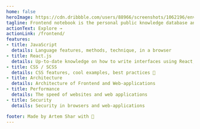 ```yaml
---
home: false
heroImage: https://cdn.dribbble.com/users/88966/screenshots/1062196/environment.png
tagline: Frontend notebook is the personal public knowledge database and blog about Frontend / Web Development, Internet technologies and related areas, such as design, API, IT-management, etc.
actionText: Explore →
actionLink: /frontend/
features:
- title: JavaScript
  details: Language features, methods, technique, in a browser
- title: React.js
  details: Up-to-date knowledge on how to write interfaces using React, examples
- title: CSS / SCSS
  details: CSS features, cool examples, best practices 🎨
- title: Architecture
  details: Architecture of Frontend and Web-applications
- title: Performance
  details: The speed of websites and web applications
- title: Security
  details: Security in browsers and web-applications 

footer: Made by Artem Shar with 🖤
---
```


<HomePage/>

